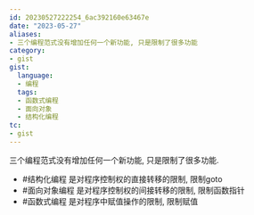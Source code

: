 ```yaml
---
id: 20230527222254_6ac392160e63467e
date: "2023-05-27"
aliases:
- 三个编程范式没有增加任何一个新功能, 只是限制了很多功能
category:
- gist
gist:
  language:
  - 编程
  tags:
  - 函数式编程
  - 面向对象
  - 结构化编程 
tc:
- gist
---
```


三个编程范式没有增加任何一个新功能, 只是限制了很多功能. 
* #结构化编程 是对程序控制权的直接转移的限制, 限制goto
* #面向对象编程 是对程序控制权的间接转移的限制, 限制函数指针
* #函数式编程 是对程序中赋值操作的限制, 限制赋值